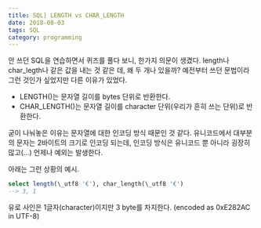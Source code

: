 ```yaml
---
title: SQL] LENGTH vs CHAR_LENGTH
date: 2018-08-03
tags: SQL
category: programming
---
```


안 쓰던 SQL을 연습하면서 퀴즈를 풀다 보니, 한가지 의문이 생겼다. length나 char_legth나 같은 값을 내는 것 같은 데, 왜 두 개나 있을까? 예전부터 쓰던 문법이라 그런 것인가 싶었지만 다른 이유가 있었다.


- LENGTH()는 문자열 길이를 bytes 단위로 반환한다.
- CHAR_LENGTH()는 문자열 길이를 character 단위(우리가 흔히 쓰는 단위)로 반환한다.


굳이 나눠놓은 이유는 문자열에 대한 인코딩 방식 때문인 것 같다. 유니코드에서 대부분의 문자는 2바이트의 크기로 인코딩 되는데, 인코딩 방식은 유니코드 뿐 아니라 굉장히 많고(...) 언제나 예외는 발생한다.  


아래는 그런 상황의 예시.

```SQL
select length(\_utf8 '€'), char_length(\_utf8 '€')
--> 3, 1
```
유로 사인은 1글자(character)이지만 3 byte를 차지한다. (encoded as 0xE282AC in UTF-8)
